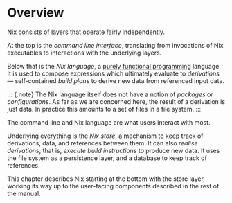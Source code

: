 # Overview

Nix consists of layers that operate fairly independently.

At the top is the *command line interface*, translating from invocations of Nix executables to interactions with the underlying layers.

Below that is the *Nix language*, a [purely functional programming](https://en.m.wikipedia.org/wiki/Purely_functional_programming) language.
It is used to compose  expressions which ultimately evaluate to *derivations* — self-contained *build plans* to derive new data from referenced input data.

::: {.note}
The Nix language itself does not have a notion of *packages* or *configurations*.
As far as we are concerned here, the result of a derivation is just data.
In practice this amounts to a set of files in a file system.
:::

The command line and Nix language are what users interact with most.

Underlying everything is the *Nix store*, a mechanism to keep track of derivations, data, and references between them.
It can also *realise derivations*, that is, *execute build instructions* to produce new data.
It uses the file system as a persistence layer, and a database to keep track of references.

This chapter describes Nix starting at the bottom with the store layer, working its way up to the user-facing components described in the rest of the manual.

